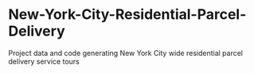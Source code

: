 # New-York-City-Residential-Parcel-Delivery
Project data and code generating New York City wide residential parcel delivery service tours 
